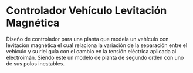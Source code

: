 # Controlador Vehículo Levitación Magnética 
Diseño de controlador para una planta que modela un 
vehículo con levitación magnética el cual relaciona 
la variación de la separación entre el vehículo y su 
riel guía con el cambio en la tensión eléctrica aplicada 
al electroimán. Siendo este un modelo de planta de segundo
orden con uno de sus polos inestables.
